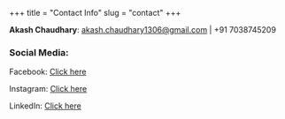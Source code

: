 +++
title = "Contact Info"
slug = "contact"
+++

__Akash Chaudhary__: akash.chaudhary1306@gmail.com | +91 7038745209

### Social Media: 
Facebook: [Click here](https://www.facebook.com/akashwolf13 "here")

Instagram: [Click here](https://www.instagram.com/bhai_sone_de_/ "here")

LinkedIn: [Click here](https://www.linkedin.com/in/akash1306/ "here")